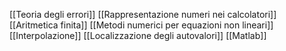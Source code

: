 [[Teoria degli errori]]
[[Rappresentazione numeri nei calcolatori]]
[[Aritmetica finita]]
[[Metodi numerici per equazioni non lineari]]
[[Interpolazione]]
[[Localizzazione degli autovalori]]
[[Matlab]]